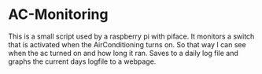 # AC-Monitoring
This is a small script used by a raspberry pi with piface. It monitors a switch that is activated when the AirConditioning turns on. So that way I can see when the ac turned on and how long it ran. Saves to a daily log file and graphs the current days logfile to a webpage.
